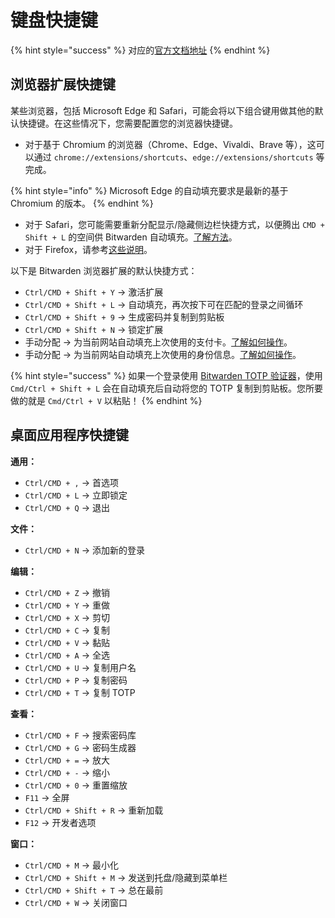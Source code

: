 # 键盘快捷键

{% hint style="success" %}
对应的[官方文档地址](https://bitwarden.com/help/article/keyboard-shortcuts/)
{% endhint %}

## 浏览器扩展快捷键 <a href="#browser-extension-shortcuts" id="browser-extension-shortcuts"></a>

某些浏览器，包括 Microsoft Edge 和 Safari，可能会将以下组合键用做其他的默认快捷键。在这些情况下，您需要配置您的浏览器快捷键。

* 对于基于 Chromium 的浏览器（Chrome、Edge、Vivaldi、Brave 等），这可以通过 `chrome://extensions/shortcuts`、`edge://extensions/shortcuts` 等完成。

{% hint style="info" %}
Microsoft Edge 的自动填充要求是最新的基于 Chromium 的版本。
{% endhint %}

* 对于 Safari，您可能需要重新分配显示/隐藏侧边栏快捷方式，以便腾出 `CMD + Shift + L` 的空间供 Bitwarden 自动填充。[了解方法](https://support.apple.com/zh-cn/guide/mac-help/mchlp2271/mac)。
* 对于 Firefox，请参考[这些说明](https://support.mozilla.org/zh-CN/kb/%E7%AE%A1%E7%90%86Firefox%E7%9A%84%E6%89%A9%E5%B1%95%E5%BF%AB%E6%8D%B7%E6%96%B9%E5%BC%8F)。

以下是 Bitwarden 浏览器扩展的默认快捷方式：

* `Ctrl/CMD + Shift + Y` → 激活扩展
* `Ctrl/CMD + Shift + L` → 自动填充，再次按下可在匹配的登录之间循环
* `Ctrl/CMD + Shift + 9` → 生成密码并复制到剪贴板
* `Ctrl/CMD + Shift + N` → 锁定扩展
* 手动分配 → 为当前网站自动填充上次使用的支付卡。[了解如何操作](auto-fill-basics/auto-fill-cards-and-identities.md#using-keyboard-shortcuts)。
* 手动分配 → 为当前网站自动填充上次使用的身份信息。[了解如何操作](auto-fill-basics/auto-fill-cards-and-identities.md#using-the-inline-menu)。

{% hint style="success" %}
如果一个登录使用 [Bitwarden TOTP 验证器](../../your-vault/totp.md)，使用 `Cmd/Ctrl + Shift + L` 会在自动填充后自动将您的 TOTP 复制到剪贴板。您所要做的就是 `Cmd/Ctrl + V` 以粘贴！
{% endhint %}

## 桌面应用程序快捷键 <a href="#desktop-application-shortcuts" id="desktop-application-shortcuts"></a>

**通用：**

* `Ctrl/CMD + ,` → 首选项
* `Ctrl/CMD + L` → 立即锁定
* `Ctrl/CMD + Q` → 退出

**文件：**

* `Ctrl/CMD + N` → 添加新的登录

**编辑：**

* `Ctrl/CMD + Z` → 撤销
* `Ctrl/CMD + Y` → 重做
* `Ctrl/CMD + X` → 剪切
* `Ctrl/CMD + C` → 复制
* `Ctrl/CMD + V` → 黏贴
* `Ctrl/CMD + A` → 全选
* `Ctrl/CMD + U` → 复制用户名
* `Ctrl/CMD + P` → 复制密码
* `Ctrl/CMD + T` → 复制 TOTP

**查看：**

* `Ctrl/CMD + F` → 搜索密码库
* `Ctrl/CMD + G` → 密码生成器
* `Ctrl/CMD + =` → 放大
* `Ctrl/CMD + -` → 缩小
* `Ctrl/CMD + 0` → 重置缩放
* `F11` → 全屏
* `Ctrl/CMD + Shift + R` → 重新加载
* `F12` → 开发者选项

**窗口：**

* `Ctrl/CMD + M` → 最小化
* `Ctrl/CMD + Shift + M` → 发送到托盘/隐藏到菜单栏
* `Ctrl/CMD + Shift + T` → 总在最前
* `Ctrl/CMD + W` → 关闭窗口

